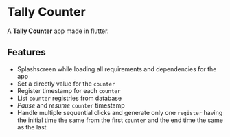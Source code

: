 # Tally Counter

A **Tally Counter** app made in flutter.

## Features

- Splashscreen while loading all requirements and dependencies for the app
- Set a directly value for the `counter`
- Register timestamp for each `counter`
- List `counter` registries from database
- _Pause_ and _resume_ `counter` timestamp
- Handle multiple sequential clicks and generate only one `register` having the initial time the
  same from the first `counter` and the end time the same as the last

